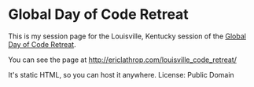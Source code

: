 Global Day of Code Retreat
====

This is my session page for the Louisville, Kentucky session of the [Global Day of Code Retreat](http://globalday.coderetreat.org/).

You can see the page at http://ericlathrop.com/louisville_code_retreat/

It's static HTML, so you can host it anywhere.
License: Public Domain
